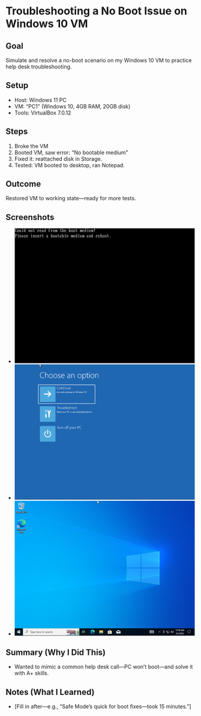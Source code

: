 # Troubleshooting a No Boot Issue on Windows 10 VM

## Goal
Simulate and resolve a no-boot scenario on my Windows 10 VM to practice help desk troubleshooting.

## Setup
- Host: Windows 11 PC
- VM: “PC1” (Windows 10, 4GB RAM, 20GB disk)
- Tools: VirtualBox 7.0.12

## Steps
1. Broke the VM
3. Booted VM, saw error: “No bootable medium”
4. Fixed it: reattached disk in Storage.
5. Tested: VM booted to desktop, ran Notepad.

## Outcome
Restored VM to working state—ready for more tests.

## Screenshots
- ![Error Screen](no-boot-error.png)
- ![Fix in Progress](fix-in-progress.png)
- ![Restored Desktop](restored-desktop.png)

## Summary (Why I Did This)
- Wanted to mimic a common help desk call—PC won’t boot—and solve it with A+ skills.

## Notes (What I Learned)
- [Fill in after—e.g., “Safe Mode’s quick for boot fixes—took 15 minutes.”]
